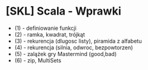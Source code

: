 [SKL] Scala - Wprawki
=========

- (1) - definiowanie funkcji 
- (2) - ramka, kwadrat, trójkąt 
- (3) - rekurencja (dlugosc listy), piramida z alfabetu
- (4) - rekurencja (silnia, odwroc, bezpowtorzen)
- (5) - zalążek gry Mastermind (good,bad)
- (6) - zip, MultiSets
